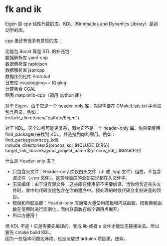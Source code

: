 # fk and ik

Eigen 是 cpp 线性代数的库，KDL（Kinematics and Dynamics Library）是运动学的库。

cpp 里还有很多有意思的库：

功能包 Boost 算是 STL 的补充包  
数据解析库 yaml-cpp  
数据解析库 rapidjson  
数据解析库 jsoncpp  
数据序列化库 Protobuf  
日志库 easylogging++ 和 glog  
计算集合 CGAL  
图表 matplotlib-cpp（调用 python 画）

对于 Eigen，由于它是一个 header-only 库，你只需要在 CMakeLists.txt 中添加包含目录。例如：  
include_directories("path/to/Eigen")

对于 KDL，这个过程可能更复杂，因为它不是一个 header-only 库。你需要使用 find_package()来找到 KDL，并链接到你的项目。例如：
find_package(orocos_kdl)  
include_directories(${orocos_kdl_INCLUDE_DIRS})  
target_link_libraries(your_project_name ${orocos_kdl_LIBRARIES})

什么是 Header-only 库？

- 只包含头文件：Header-only 库仅由头文件（.h 或 .hpp 文件）组成，不包含源文件（.cpp 文件）。这意味着库的全部实现都在头文件中。
- 无需编译：由于没有源文件，这些库在使用前不需要编译。当你包含这些头文件时，库中的代码直接包含在你的程序中。预处理的时候代码会复制进我的项目。
- 模板和内联函数：Header-only 库通常大量使用模板和内联函数。模板类和函数在使用时进行实例化，而内联函数在每个调用点展开。
- 所以方便用！

但 KDL 不是！它是需要先编译的。变成 lib 或者 a 文件才能动态链接进去。所以要先 cmake build KDL。  
因为一些版本问题太麻烦，也没法放进 arduino 项目里，放弃。
